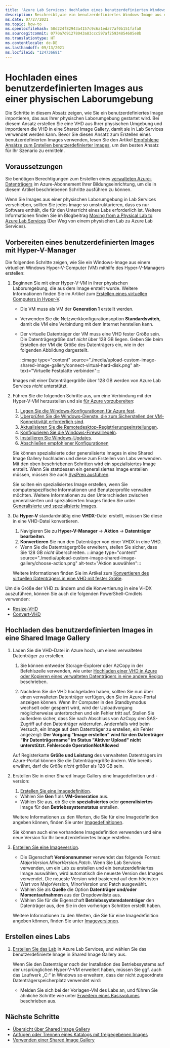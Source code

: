 ```yaml
---
title: 'Azure Lab Services: Hochladen eines benutzerdefinierten Windows-Images aus einer physischen Laborumgebung'
description: Beschreibt,wie ein benutzerdefiniertes Windows-Image aus einer physischen Laborumgebung hochgeladen wird.
ms.date: 07/27/2021
ms.topic: how-to
ms.openlocfilehash: 50d224f82943a4157c9c6a1eda77af0b151fafa8
ms.sourcegitcommit: 0770a7d91278043a83ccc597af25934854605e8b
ms.translationtype: HT
ms.contentlocale: de-DE
ms.lasthandoff: 09/13/2021
ms.locfileid: "124736681"
---
```

# <a name="bring-a-windows-custom-image-from-a-physical-lab-environment"></a>Hochladen eines benutzerdefinierten Images aus einer physischen Laborumgebung

Die Schritte in diesem Absatz zeigen, wie Sie ein benutzerdefiniertes Image importieren, das aus Ihrer physischen Laborumgebung gestartet wird.  Bei diesem Ansatz erstellen Sie eine VHD aus Ihrer physischen Umgebung und importieren die VHD in eine Shared Image Gallery, damit sie in Lab Services verwendet werden kann.  Bevor Sie diesen Ansatz zum Erstellen eines benutzerdefinierten Images verwenden, lesen Sie den Artikel [Empfohlene Ansätze zum Erstellen benutzerdefinierter Images](approaches-for-custom-image-creation.md), um den besten Ansatz für Ihr Szenario zu ermitteln.

## <a name="prerequisites"></a>Voraussetzungen

Sie benötigen Berechtigungen zum Erstellen eines [verwalteten Azure-Datenträgers](../virtual-machines/managed-disks-overview.md) im Azure-Abonnement Ihrer Bildungseinrichtung, um die in diesem Artikel beschriebenen Schritte ausführen zu können.

Wenn Sie Images aus einer physischen Laborumgebung in Lab Services verschieben, sollten Sie jedes Image so umstrukturieren, dass es nur Software enthält, die für den Unterricht eines Labs erforderlich ist.  Weitere Informationen finden Sie im Blogbeitrag [Moving from a Physical Lab to Azure Lab Services](https://techcommunity.microsoft.com/t5/azure-lab-services/moving-from-a-physical-lab-to-azure-lab-services/ba-p/1654931) (Der Weg von einem physischen Lab zu Azure Lab Services).

## <a name="prepare-a-custom-image-using-hyper-v-manager"></a>Vorbereiten eines benutzerdefinierten Images mit Hyper-V-Manager

Die folgenden Schritte zeigen, wie Sie ein Windows-Image aus einem virtuellen Windows Hyper-V-Computer (VM) mithilfe des Hyper-V-Managers erstellen:

1. Beginnen Sie mit einer Hyper-V-VM in ihrer physischen Laborumgebung, die aus dem Image erstellt wurde.  Weitere Informationen finden Sie im Artikel zum [Erstellen eines virtuellen Computers in Hyper-V](/windows-server/virtualization/hyper-v/get-started/create-a-virtual-machine-in-hyper-v).
    - Die VM muss als VM der **Generation 1** erstellt werden.
    - Verwenden Sie die Netzwerkkonfigurationsoption **Standardswitch**, damit die VM eine Verbindung mit dem Internet herstellen kann.
    - Der virtuelle Datenträger der VM muss eine VHD fester Größe sein.  Die Datenträgergröße darf *nicht* über 128 GB liegen. Geben Sie beim Erstellen der VM die Größe des Datenträgers ein, wie in der folgenden Abbildung dargestellt.

        :::image type="content" source="./media/upload-custom-image-shared-image-gallery/connect-virtual-hard-disk.png" alt-text="Virtuelle Festplatte verbinden":::

    Images mit einer Datenträgergröße über 128 GB werden von Azure Lab Services *nicht* unterstützt.

1. Führen Sie die folgenden Schritte aus, um eine Verbindung mit der Hyper-V-VM herzustellen und sie [für Azure vorzubereiten](../virtual-machines/windows/prepare-for-upload-vhd-image.md):
    1. [Legen Sie die Windows-Konfigurationen für Azure fest](../virtual-machines/windows/prepare-for-upload-vhd-image.md#set-windows-configurations-for-azure).
    1. [Überprüfen Sie die Windows-Dienste, die zum Sicherstellen der VM-Konnektivität erforderlich sind](../virtual-machines/windows/prepare-for-upload-vhd-image.md#check-the-windows-services).
    1. [Aktualisieren Sie die Remotedesktop-Registrierungseinstellungen](../virtual-machines/windows/prepare-for-upload-vhd-image.md#update-remote-desktop-registry-settings).
    1. [Konfigurieren Sie die Windows-Firewallregeln](../virtual-machines/windows/prepare-for-upload-vhd-image.md#configure-windows-firewall-rules).
    1. [Installieren Sie Windows-Updates](../virtual-machines/windows/prepare-for-upload-vhd-image.md).
    1. [Abschließen empfohlener Konfigurationen](../virtual-machines/windows/prepare-for-upload-vhd-image.md#complete-the-recommended-configurations)

    Sie können spezialisierte oder generalisierte Images in eine Shared Image Gallery hochladen und diese zum Erstellen von Labs verwenden.  Mit den oben beschriebenen Schritten wird ein spezialisiertes Image erstellt. Wenn Sie stattdessen ein generalisiertes Image erstellen müssen, müssen Sie auch [SysPrep ausführen](../virtual-machines/windows/prepare-for-upload-vhd-image.md#determine-when-to-use-sysprep).  

    Sie sollten ein spezialisiertes Image erstellen, wenn Sie computerspezifische Informationen und Benutzerprofile verwalten möchten.  Weitere Informationen zu den Unterschieden zwischen generalisierten und spezialisierten Images finden Sie unter [Generalisierte und spezialisierte Images](../virtual-machines/shared-image-galleries.md#generalized-and-specialized-images).

1. Da **Hyper-V** standardmäßig eine **VHDX**-Datei erstellt, müssen Sie diese in eine VHD-Datei konvertieren.
    1. Navigieren Sie zu **Hyper-V-Manager** -> **Aktion** -> **Datenträger bearbeiten**.
    1. **Konvertieren** Sie nun den Datenträger von einer VHDX in eine VHD.  
     - Wenn Sie die Datenträgergröße erweitern, stellen Sie sicher, dass Sie 128 GB *nicht* überschreiten.
        :::image type="content" source="./media/upload-custom-image-shared-image-gallery/choose-action.png" alt-text="Aktion auswählen":::

    Weitere Informationen finden Sie im Artikel zum [Konvertieren des virtuellen Datenträgers in eine VHD mit fester Größe](../virtual-machines/windows/prepare-for-upload-vhd-image.md#convert-the-virtual-disk-to-a-fixed-size-vhd).

Um die Größe der VHD zu ändern und die Konvertierung in eine VHDX auszuführen, können Sie auch die folgenden PowerShell-Cmdlets verwenden:

- [Resize-VHD](/powershell/module/hyper-v/resize-vhd)
- [Convert-VHD](/powershell/module/hyper-v/convert-vhd)

## <a name="upload-the-custom-image-to-a-shared-image-gallery"></a>Hochladen des benutzerdefinierten Images in eine Shared Image Gallery

1. Laden Sie die VHD-Datei in Azure hoch, um einen verwalteten Datenträger zu erstellen.
    1. Sie können entweder Storage-Explorer oder AzCopy in der Befehlszeile verwenden, wie unter [Hochladen einer VHD in Azure oder Kopieren eines verwalteten Datenträgers in eine andere Region](../virtual-machines/windows/disks-upload-vhd-to-managed-disk-powershell.md) beschrieben.

    1. Nachdem Sie die VHD hochgeladen haben, sollten Sie nun über einen verwalteten Datenträger verfügen, den Sie im Azure-Portal anzeigen können.
    Wenn Ihr Computer in den Standbymodus wechselt oder gesperrt wird, wird der Uploadvorgang möglicherweise unterbrochen und ein Fehler tritt auf.  Stellen Sie außerdem sicher, dass Sie nach Abschluss von AzCopy den SAS-Zugriff auf den Datenträger widerrufen.  Andernfalls wird beim Versuch, ein Image auf dem Datenträger zu erstellen, ein Fehler angezeigt: **Der Vorgang "Image erstellen" wird für den Datenträger "Ihr Datenträgername" im Status "Aktiver Upload" nicht unterstützt. Fehlercode OperationNotAllowed**

    Auf Registerkarte **Größe und Leistung** des verwalteten Datenträgers im Azure-Portal können Sie die Datenträgergröße ändern. Wie bereits erwähnt, darf die Größe *nicht* größer als 128 GB sein.

1. Erstellen Sie in einer Shared Image Gallery eine Imagedefinition und -version:
    1. [Erstellen Sie eine Imagedefinition](../virtual-machines/image-version.md).  
     - Wählen Sie **Gen 1** als **VM-Generation** aus.
     - Wählen Sie aus, ob Sie ein **spezialisiertes** oder **generalisiertes** Image für den **Betriebssystemstatus** erstellen.

    Weitere Informationen zu den Werten, die Sie für eine Imagedefinition angeben können, finden Sie unter [Imagedefinitionen](../virtual-machines/shared-image-galleries.md#image-definitions).

    Sie können auch eine vorhandene Imagedefinition verwenden und eine neue Version für Ihr benutzerdefiniertes Image erstellen.

1. [Erstellen Sie eine Imageversion](../virtual-machines/image-version.md).
    - Die Eigenschaft **Versionsnummer** verwendet das folgende Format: *MajorVersion.MinorVersion.Patch*.   Wenn Sie Lab Services verwenden, um ein Lab zu erstellen und ein benutzerdefiniertes Image auswählen, wird automatisch die neueste Version des Images verwendet.  Die neueste Version wird basierend auf dem höchsten Wert von MajorVersion, MinorVersion und Patch ausgewählt.
    - Wählen Sie als **Quelle** die Option **Datenträger und/oder Momentaufnahmen** aus der Dropdownliste aus.
    - Wählen Sie für die Eigenschaft **Betriebssystemdatenträger** den Datenträger aus, den Sie in den vorherigen Schritten erstellt haben.

    Weitere Informationen zu den Werten, die Sie für eine Imagedefinition angeben können, finden Sie unter [Imageversionen](../virtual-machines/shared-image-galleries.md#image-versions).

## <a name="create-a-lab"></a>Erstellen eines Labs

1. [Erstellen Sie das Lab](tutorial-setup-classroom-lab.md) in Azure Lab Services, und wählen Sie das benutzerdefinierte Image in Shared Image Gallery aus.

    Wenn Sie den Datenträger *nach* der Installation des Betriebssystems auf der ursprünglichen Hyper-V-VM erweitert haben, müssen Sie ggf. auch das Laufwerk „C:“ in Windows so erweitern, dass der nicht zugeordnete Datenträgerspeicherplatz verwendet wird:
    - Melden Sie sich bei der Vorlagen-VM des Labs an, und führen Sie ähnliche Schritte wie unter [Erweitern eines Basisvolumes](/windows-server/storage/disk-management/extend-a-basic-volume) beschrieben aus.

## <a name="next-steps"></a>Nächste Schritte

- [Übersicht über Shared Image Gallery](../virtual-machines/shared-image-galleries.md)
- [Anfügen oder Trennen eines Katalogs mit freigegebenen Images](how-to-attach-detach-shared-image-gallery.md)
- [Verwenden einer Shared Image Gallery](how-to-use-shared-image-gallery.md)
